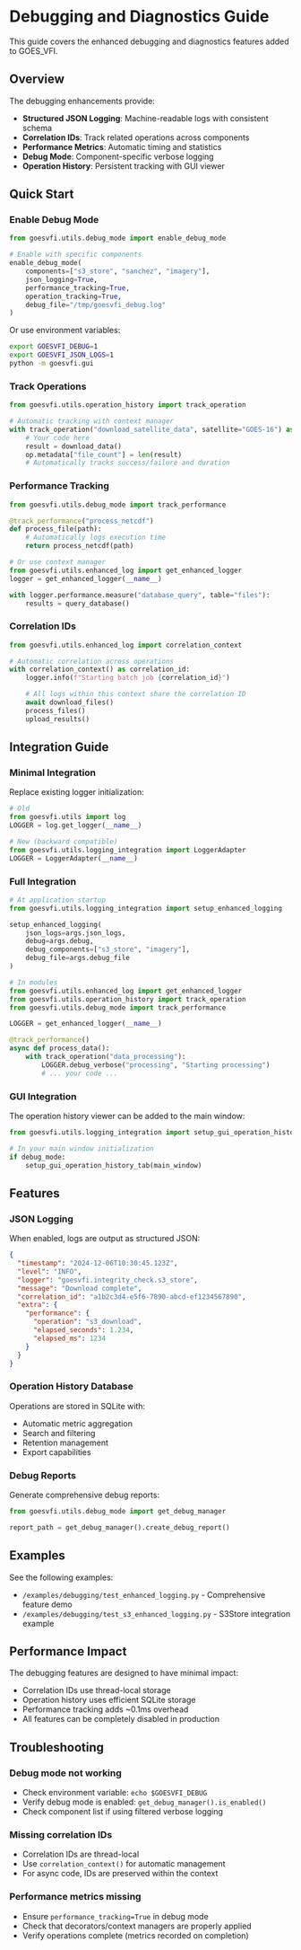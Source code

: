 # Debugging and Diagnostics Guide

This guide covers the enhanced debugging and diagnostics features added to GOES_VFI.

## Overview

The debugging enhancements provide:
- **Structured JSON Logging**: Machine-readable logs with consistent schema
- **Correlation IDs**: Track related operations across components
- **Performance Metrics**: Automatic timing and statistics
- **Debug Mode**: Component-specific verbose logging
- **Operation History**: Persistent tracking with GUI viewer

## Quick Start

### Enable Debug Mode

```python
from goesvfi.utils.debug_mode import enable_debug_mode

# Enable with specific components
enable_debug_mode(
    components=["s3_store", "sanchez", "imagery"],
    json_logging=True,
    performance_tracking=True,
    operation_tracking=True,
    debug_file="/tmp/goesvfi_debug.log"
)
```

Or use environment variables:
```bash
export GOESVFI_DEBUG=1
export GOESVFI_JSON_LOGS=1
python -m goesvfi.gui
```

### Track Operations

```python
from goesvfi.utils.operation_history import track_operation

# Automatic tracking with context manager
with track_operation("download_satellite_data", satellite="GOES-16") as op:
    # Your code here
    result = download_data()
    op.metadata["file_count"] = len(result)
    # Automatically tracks success/failure and duration
```

### Performance Tracking

```python
from goesvfi.utils.debug_mode import track_performance

@track_performance("process_netcdf")
def process_file(path):
    # Automatically logs execution time
    return process_netcdf(path)

# Or use context manager
from goesvfi.utils.enhanced_log import get_enhanced_logger
logger = get_enhanced_logger(__name__)

with logger.performance.measure("database_query", table="files"):
    results = query_database()
```

### Correlation IDs

```python
from goesvfi.utils.enhanced_log import correlation_context

# Automatic correlation across operations
with correlation_context() as correlation_id:
    logger.info(f"Starting batch job {correlation_id}")

    # All logs within this context share the correlation ID
    await download_files()
    process_files()
    upload_results()
```

## Integration Guide

### Minimal Integration

Replace existing logger initialization:

```python
# Old
from goesvfi.utils import log
LOGGER = log.get_logger(__name__)

# New (backward compatible)
from goesvfi.utils.logging_integration import LoggerAdapter
LOGGER = LoggerAdapter(__name__)
```

### Full Integration

```python
# At application startup
from goesvfi.utils.logging_integration import setup_enhanced_logging

setup_enhanced_logging(
    json_logs=args.json_logs,
    debug=args.debug,
    debug_components=["s3_store", "imagery"],
    debug_file=args.debug_file
)

# In modules
from goesvfi.utils.enhanced_log import get_enhanced_logger
from goesvfi.utils.operation_history import track_operation
from goesvfi.utils.debug_mode import track_performance

LOGGER = get_enhanced_logger(__name__)

@track_performance()
async def process_data():
    with track_operation("data_processing"):
        LOGGER.debug_verbose("processing", "Starting processing")
        # ... your code ...
```

### GUI Integration

The operation history viewer can be added to the main window:

```python
from goesvfi.utils.logging_integration import setup_gui_operation_history_tab

# In your main window initialization
if debug_mode:
    setup_gui_operation_history_tab(main_window)
```

## Features

### JSON Logging

When enabled, logs are output as structured JSON:

```json
{
  "timestamp": "2024-12-06T10:30:45.123Z",
  "level": "INFO",
  "logger": "goesvfi.integrity_check.s3_store",
  "message": "Download complete",
  "correlation_id": "a1b2c3d4-e5f6-7890-abcd-ef1234567890",
  "extra": {
    "performance": {
      "operation": "s3_download",
      "elapsed_seconds": 1.234,
      "elapsed_ms": 1234
    }
  }
}
```

### Operation History Database

Operations are stored in SQLite with:
- Automatic metric aggregation
- Search and filtering
- Retention management
- Export capabilities

### Debug Reports

Generate comprehensive debug reports:

```python
from goesvfi.utils.debug_mode import get_debug_manager

report_path = get_debug_manager().create_debug_report()
```

## Examples

See the following examples:
- `/examples/debugging/test_enhanced_logging.py` - Comprehensive feature demo
- `/examples/debugging/test_s3_enhanced_logging.py` - S3Store integration example

## Performance Impact

The debugging features are designed to have minimal impact:
- Correlation IDs use thread-local storage
- Operation history uses efficient SQLite storage
- Performance tracking adds ~0.1ms overhead
- All features can be completely disabled in production

## Troubleshooting

### Debug mode not working
- Check environment variable: `echo $GOESVFI_DEBUG`
- Verify debug mode is enabled: `get_debug_manager().is_enabled()`
- Check component list if using filtered verbose logging

### Missing correlation IDs
- Correlation IDs are thread-local
- Use `correlation_context()` for automatic management
- For async code, IDs are preserved within the context

### Performance metrics missing
- Ensure `performance_tracking=True` in debug mode
- Check that decorators/context managers are properly applied
- Verify operations complete (metrics recorded on completion)
